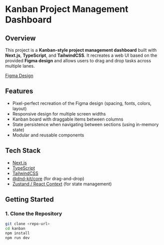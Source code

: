 # Kanban Project Management Dashboard

## Overview
This project is a **Kanban-style project management dashboard** built with **Next.js**, **TypeScript**, and **TailwindCSS**. It recreates a web UI based on the provided **Figma design** and allows users to drag and drop tasks across multiple lanes.

[Figma Design](https://www.figma.com/community/file/1073116958099793906/project-management-dashboard)

## Features
- Pixel-perfect recreation of the Figma design (spacing, fonts, colors, layout)
- Responsive design for multiple screen widths
- Kanban board with draggable items between columns
- State persistence when navigating between sections (using in-memory state)
- Modular and reusable components

## Tech Stack
- [Next.js](https://nextjs.org/)
- [TypeScript](https://www.typescriptlang.org/)
- [TailwindCSS](https://tailwindcss.com/)
- [@dnd-kit/core](https://docs.dndkit.com/) (for drag-and-drop)
- [Zustand / React Context](https://github.com/pmndrs/zustand) (for state management)

## Getting Started

### 1. Clone the Repository
```bash
git clone <repo-url>
cd kanban
npm install
npm run dev

